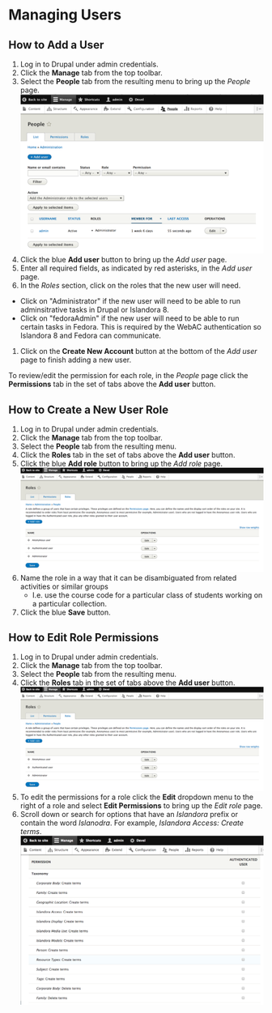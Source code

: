 # Managing Users

## How to Add a User
1. Log in to Drupal under admin credentials.
1. Click the **Manage** tab from the top toolbar.
1. Select the **People** tab from the resulting menu to bring up the *People* page.
![Alt text](../assets/users_people.png "People page")
1. Click the blue **Add user** button to bring up the *Add user* page.
1. Enter all required fields, as indicated by red asterisks, in the *Add user* page.
1. In the *Roles* section, click on the roles that the new user will need.
  - Click on "Administrator" if the new user will need to be able to run adminsitrative tasks in Drupal or Islandora 8.
  - Click on "fedoraAdmin" if the new user will need to be able to run certain tasks in Fedora. This is required by the WebAC authentication so Islandora 8 and Fedora can communicate.
1. Click on the **Create New Account** button at the bottom of the *Add user* page to finish adding a new user.

To review/edit the permission for each role, in the *People* page click the **Permissions** tab in the set of tabs above the **Add user** button.

## How to Create a New User Role
1. Log in to Drupal under admin credentials.
1. Click the **Manage** tab from the top toolbar.
1. Select the **People** tab from the resulting menu.
1. Click the **Roles** tab in the set of tabs above the **Add user** button.
1. Click the blue **Add role** button to bring up the *Add role* page.
![Alt text](../assets/users_people_roles.png "Roles page")
1. Name the role in a way that it can be disambiguated from related activities or similar groups
    * I.e. use the course code for a particular class of students working on a particular collection.
1. Click the blue **Save** button.

## How to Edit Role Permissions
1. Log in to Drupal under admin credentials.
1. Click the **Manage** tab from the top toolbar.
1. Select the **People** tab from the resulting menu.
1. Click the **Roles** tab in the set of tabs above the **Add user** button.
![Alt text](../assets/users_people_roles.png "Roles page")
1. To edit the permissions for a role click the **Edit** dropdown menu to the right of a role and select **Edit Permissions** to bring up the *Edit role* page.
1. Scroll down or search for options that have an *Islandora* prefix or contain the word *Islanodra*. For example, *Islandora Access: Create terms*.
![Alt text](../assets/users_permissions.png "Permissions page")
